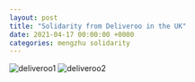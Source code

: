 ```yaml
---
layout: post
title: "Solidarity from Deliveroo in the UK"
date: 2021-04-17 00:00:00 +0000
categories: mengzhu solidarity
---
```

![deliveroo1](/assets/deliveroo1.png)
![deliveroo2](/assets/deliveroo2.png)
